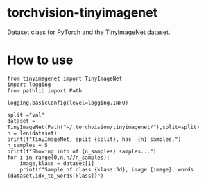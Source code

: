 # torchvision-tinyimagenet
Dataset class for PyTorch and the TinyImageNet dataset.


# How to use
````
from tinyimagenet import TinyImageNet
import logging
from pathlib import Path

logging.basicConfig(level=logging.INFO)

split ="val"
dataset = TinyImageNet(Path("~/.torchvision/tinyimagenet/"),split=split)
n = len(dataset)
print(f"TinyImageNet, split {split}, has  {n} samples.")
n_samples = 5
print(f"Showing info of {n_samples} samples...")
for i in range(0,n,n//n_samples):
    image,klass = dataset[i]
    print(f"Sample of class {klass:3d}, image {image}, words {dataset.idx_to_words[klass]}")
````
